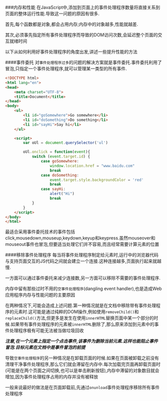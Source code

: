 ###内存和性能
在JavaScript中,添加到页面上的事件处理程序数量将直接关系到页面的整体运行性能.导致这一问题的原因有很多.

首先,每个函数都是对象,都会占用内存;内存中的对象越多,性能就越差.

其次,必须事先指定所有事件处理程序而导致的DOM访问次数,会延迟整个页面的交互就绪时间

以下从如何利用好事件处理程序的角度出发,讲述一些提升性能的方法

####事件委托
对`事件处理程序过多`的问题的解决方案就是事件委托.事件委托利用了冒泡,只指定一个事件处理程序,就可以管理某一类型的所有事件.

```html
<!DOCTYPE html>
<html lang="en">
<head>
    <meta charset="UTF-8">
    <title>Document</title>
</head>
<body>
    <ul>
        <li id="goSomewhere">Go somewhere</li>
        <li id="doSomething">Do something</li>
        <li id="sayHi">Say hi</li>
    </ul>

    <script>
        var oUl = document.querySelector('ul')

        oUl.onclick = function(event){
            switch (event.target.id) {
                case goSomewhere:
                    window.location.href = "www.baidu.com"
                    break
                case doSomething:
                    event.target.style.backgroundColor = 'red'
                    break
                case sayHi:
                    alert("Hi")
                    break
            }
        }
    </script>
</body>
</html>
```

最适合采用事件委托技术的事件包括click,mousedown,mouseup,keydown,keyup和keypress.虽然mouseover和mouseout事件也冒泡,但要适当处理它们并不容易,而且经常需要计算元素的位置

####移除事件处理程序
每当将事件处理程序制定给元素时,运行中的浏览器代码与支持页面交互的JS代码之间就会建立一个连接.这种连接越多,页面执行起来就越慢.

一方面可以通过事件委托来减少连接数,另一方面可以移除不需要的事件处理程序.

内存中留有那些过时不用的`空事件处理程序`(dangling event handler),也是造成Web应用程序内存与性能问题的主要原因

在两种情况下,可能会造成上述问题.第一种情况就是在文档中移除带有事件处理程序的元素时.这可能是通过纯粹的DOM操作,例如使用`removeChild()`和`replaceChild()`方法,但更多是发生在使用`innerHTML`替换页面中某一个部分的时候.如果带有事件处理程序的元素被`innerHTML`删除了,那么原来添加到元素中的事件处理程序极有可能无法被当做垃圾回收

**_注意,在一个元素上指定一个点击事件,该事件为删除当前元素.这样也能阻止事件冒泡.目标元素在文档中是事件冒泡的前提_**

导致`空事件处理程序`的另一种情况是在卸载页面的时候.如果在页面被卸载之前没有清理干净事件处理程序,那么它们就会滞留在内存中.每次加载完页面再卸载页面时(可能是在两个页面之间切换,也可以是单击刷新按钮),内存中滞留的对象数目就会增加,因为事件处理程序占用的内存并没有被释放

一般来说最好的做法是在页面卸载前,先通过`onunload`事件处理程序移除所有事件处理程序
